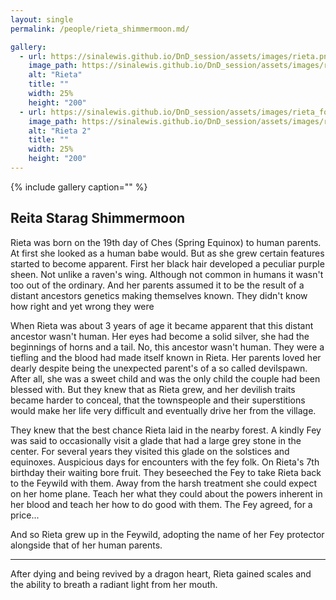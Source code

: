 ```yaml
---
layout: single
permalink: /people/rieta_shimmermoon.md/

gallery:
  - url: https://sinalewis.github.io/DnD_session/assets/images/rieta.png
    image_path: https://sinalewis.github.io/DnD_session/assets/images/rieta.png
    alt: "Rieta"
    title: ""
    width: 25%
    height: "200"
  - url: https://sinalewis.github.io/DnD_session/assets/images/rieta_forge.png
    image_path: https://sinalewis.github.io/DnD_session/assets/images/rieta_forge.png
    alt: "Rieta 2"
    title: ""
    width: 25%
    height: "200"
---
```


{% include gallery caption="" %}

## Reita Starag Shimmermoon

Rieta was born on the 19th day of Ches (Spring Equinox) to human parents. At first she looked as a human babe would. But as she grew certain features started to become apparent. First her black hair developed a peculiar purple sheen. Not unlike a raven's wing. Although not common in humans it wasn't too out of the ordinary. And her parents assumed it to be the result of a distant ancestors genetics making themselves known. They didn't know how right and yet wrong they were

When Rieta was about 3 years of age it became apparent that this distant ancestor wasn't human. Her eyes had become a solid silver, she had the beginnings of horns and a tail. No, this ancestor wasn't human. They were a tiefling and the blood had made itself known in Rieta. Her parents loved her dearly despite being the unexpected parent's of a so called devilspawn. After all, she was a sweet child and was the only child the couple had been blessed with. But they knew that as Rieta grew, and her devilish traits became harder to conceal, that the townspeople and their superstitions would make her life very difficult and eventually drive her from the village.

They knew that the best chance Rieta laid in the nearby forest. A kindly Fey was said to occasionally visit a glade that had a large grey stone in the center. For several years they visited this glade on the solstices and equinoxes. Auspicious days for encounters with the fey folk. On Rieta's 7th birthday their waiting bore fruit. They beseeched the Fey to take Rieta back to the Feywild with them. Away from the harsh treatment she could expect on her home plane. Teach her what they could about the powers inherent in her blood and teach her how to do good with them. The Fey agreed, for a price...

And so Rieta grew up in the Feywild, adopting the name of her Fey protector alongside that of her human parents.

---

After dying and being revived by a dragon heart, Rieta gained scales and the ability to breath a radiant light from her mouth.

